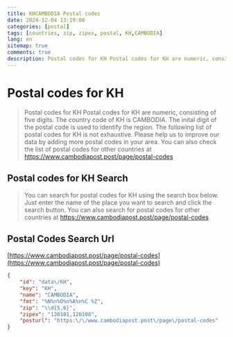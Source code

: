 ```yaml
---
title: KHCAMBODIA Postal codes 
date: 2024-12-04 13:19:00
categories: [postal]
tags: [countries, zip, zipex, postal, KH,CAMBODIA]
lang: en
sitemap: true
comments: true
description: Postal codes for KH Postal codes for KH are numeric, consisting of five digits. The country code of KH is CAMBODIA. The inital digit of the postal code is used to identify the region. The following list of postal codes for KH is not exhaustive. Please help us to improve our data by adding more postal codes in your area. You can also check the list of postal codes for other countries at https://www.cambodiapost.post/page/postal-codes
---
```


# Postal codes for KH
> Postal codes for KH Postal codes for KH are numeric, consisting of five digits. The country code of KH is CAMBODIA. The inital digit of the postal code is used to identify the region. The following list of postal codes for KH is not exhaustive. Please help us to improve our data by adding more postal codes in your area. You can also check the list of postal codes for other countries at https://www.cambodiapost.post/page/postal-codes

## Postal codes for KH Search 
> You can search for postal codes for KH using the search box below. Just enter the name of the place you want to search and click the search button. You can also search for postal codes for other countries at https://www.cambodiapost.post/page/postal-codes

## Postal Codes Search Url

[https://www.cambodiapost.post/page/postal-codes](https://www.cambodiapost.post/page/postal-codes)
```json
{
    "id": "data\/KH",
    "key": "KH",
    "name": "CAMBODIA",
    "fmt": "%N%n%O%n%A%n%C %Z",
    "zip": "\\d{5,6}",
    "zipex": "120101,120108",
    "posturl": "https:\/\/www.cambodiapost.post\/page\/postal-codes"
}
```
